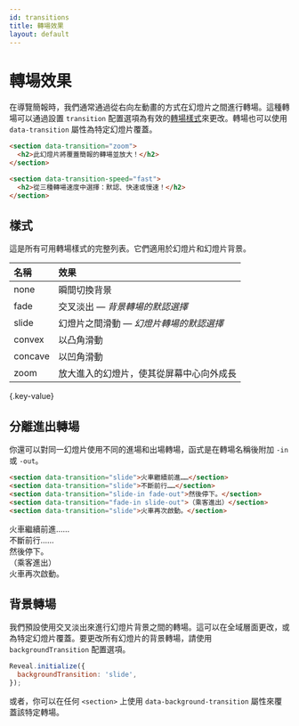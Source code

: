 ```yaml
---
id: transitions
title: 轉場效果
layout: default
---
```


# 轉場效果

在導覽簡報時，我們通常通過從右向左動畫的方式在幻燈片之間進行轉場。這種轉場可以通過設置 `transition` 配置選項為有效的[轉場樣式](#styles)來更改。轉場也可以使用 `data-transition` 屬性為特定幻燈片覆蓋。

```html
<section data-transition="zoom">
  <h2>此幻燈片將覆蓋簡報的轉場並放大！</h2>
</section>

<section data-transition-speed="fast">
  <h2>從三種轉場速度中選擇：默認、快速或慢速！</h2>
</section>
```

## 樣式

這是所有可用轉場樣式的完整列表。它們適用於幻燈片和幻燈片背景。

| 名稱    | 效果                                     |
| :------ | :--------------------------------------- |
| none    | 瞬間切換背景                             |
| fade    | 交叉淡出 — _背景轉場的默認選擇_          |
| slide   | 幻燈片之間滑動 — _幻燈片轉場的默認選擇_  |
| convex  | 以凸角滑動                               |
| concave | 以凹角滑動                               |
| zoom    | 放大進入的幻燈片，使其從屏幕中心向外成長 |

{.key-value}

## 分離進出轉場

你還可以對同一幻燈片使用不同的進場和出場轉場，函式是在轉場名稱後附加 `-in` 或 `-out`。

```html
<section data-transition="slide">火車繼續前進……</section>
<section data-transition="slide">不斷前行……</section>
<section data-transition="slide-in fade-out">然後停下。</section>
<section data-transition="fade-in slide-out">（乘客進出）</section>
<section data-transition="slide">火車再次啟動。</section>
```

<div class="reveal reveal-example">
  <div class="slides">
    <section data-transition="slide">
        火車繼續前進……
    </section>
    <section data-transition="slide">
        不斷前行……
    </section>
    <section data-transition="slide-in fade-out">
        然後停下。
    </section>
    <section data-transition="fade-in slide-out">
        （乘客進出）
    </section>
    <section data-transition="slide">
        火車再次啟動。
    </section>
  </div>
</div>

## 背景轉場

我們預設使用交叉淡出來進行幻燈片背景之間的轉場。這可以在全域層面更改，或為特定幻燈片覆蓋。要更改所有幻燈片的背景轉場，請使用 `backgroundTransition` 配置選項。

```js
Reveal.initialize({
  backgroundTransition: 'slide',
});
```

或者，你可以在任何 `<section>` 上使用 `data-background-transition` 屬性來覆蓋該特定轉場。
